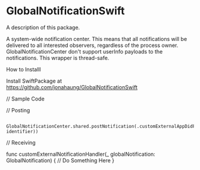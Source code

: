 # GlobalNotificationSwift

A description of this package.

A system-wide notification center. This means that all notifications will be delivered to all interested observers, regardless of the process owner. GlobalNotificationCenter don't support userInfo payloads to the notifications. This wrapper is thread-safe.

How to Installl

Install SwiftPackage at https://github.com/jonahaung/GlobalNotificationSwift

// Sample Code

// Posting 

            GlobalNotificationCenter.shared.postNotification(.customExternalAppDidFireNotification(customId: identifier))
    
// Receiving

 func customExternalNotificationHandler(_ globalNotification: GlobalNotification) {
        // Do Something Here
}

